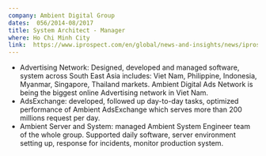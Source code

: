 ```yaml
---
company: Ambient Digital Group
dates:  056/2014-08/2017
title: System Architect - Manager
where: Ho Chi Minh City
link:  https://www.iprospect.com/en/global/news-and-insights/news/iprospect-launches-in-vietnam-through-acquisition-of-ambient-digital-vietnam/
---
```

- Advertising Network: Designed, developed and managed software, system across South East Asia includes: Viet Nam, Philippine, Indonesia, Myanmar, Singapore, Thailand markets. Ambient Digital Ads Network is being the biggest online Advertising network in Viet Nam.
- AdsExchange: developed, followed up day-to-day tasks, optimized performance of Ambient AdsExchange which serves more than 200 millions request per day.
- Ambient Server and System: managed Ambient System Engineer team of the whole group. Supported daily software, server environment setting up, response for incidents, monitor production system.

